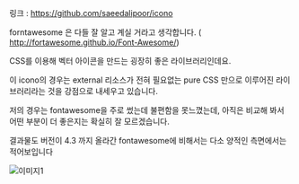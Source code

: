 링크 : https://github.com/saeedalipoor/icono

forntawesome 은 다들 잘 알고 계실 거라고 생각합니다. ( http://fortawesome.github.io/Font-Awesome/)

CSS를 이용해 벡터 아이콘을 만드는 굉장히 좋은 라이브러리인데요.

이 icono의 경우는 external 리소스가 전혀 필요없는 pure CSS 만으로 이루어진 라이브러리라는 것을 강점으로 내세우고 있습니다.

저의 경우는 fontawesome을 주로 썼는데 불편함을 못느꼈는데, 아직은 비교해 봐서 어떤 부분이 더 좋은지는 확실히 잘 모르겠습니다.

결과물도 버전이 4.3 까지 올라간 fontawesome에 비해서는 다소 양적인 측면에서는 적어보입니다

![이미지1](../master/img/001-12.png)
